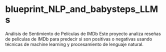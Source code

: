 # blueprint_NLP_and_babysteps_LLMs
Análisis de Sentimiento de Películas de IMDb  Este proyecto analiza reseñas de películas de IMDb para predecir si son positivas o negativas usando técnicas de machine learning y procesamiento de lenguaje natural.
